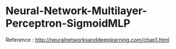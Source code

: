 # Neural-Network-Multilayer-Perceptron-SigmoidMLP

Reference : http://neuralnetworksanddeeplearning.com/chap1.html 
